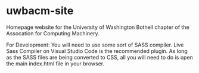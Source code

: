 # uwbacm-site
Homepage website for the University of Washington Bothell chapter of the Assocation for Computing Machinery.

For Development:
You will need to use some sort of SASS compiler. Live Sass Compiler on Visual Studio Code is the recommended plugin. As long as the SASS files are being converted to CSS, all you will need to do is open the main index.html file in your browser.

